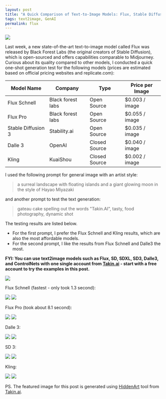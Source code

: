 ```yaml
---
layout: post
title: "A Quick Comparison of Text-to-Image Models: Flux, Stable Diffusion 3, DALL·E 3, and Kling"
tags: text2image, GenAI
permalink: flux
---
```


<img class="mx-auto" src="https://github.com/user-attachments/assets/0cbe8663-fc22-4f0c-ad29-e28a8e60d969">

Last week, a new state-of-the-art text-to-image model called Flux was released by Black Forest Labs (the original creators of Stable Diffusion), which is open-sourced and offers capabilities comparable to Midjourney. Curious about its quality compared to other models, I conducted a quick one-shot generation test for the following models (prices are estimated based on official pricing websites and replicate.com):


| Model Name                        | Company              | Type          | Price per Image       |
|-----------------------------------|----------------------|---------------|-----------------------|
| Flux Schnell                      | Black forest labs    | Open Source   | $0.003 / image        |
| Flux Pro                          | Black forest labs    | Open Source   | $0.055 / image        |
| Stable Diffusion 3                | Stability.ai         | Open Source   | $0.035 / image        |
| Dalle  3                          | OpenAI               | Closed Source | $0.040 / image        |
| Kling                             | KuaiShou             | Closed Source | $0.002 / image        |

I used the following prompt for general image with an artist style:

> a surreal landscape with floating islands and a giant glowing moon in the style of Hayao Miyazaki

and another prompt to test the text generation:

> gateau cake spelling out the words "Takin.AI", tasty, food photography, dynamic shot

The testing results are listed below.  

- For the first prompt, I prefer the Flux Schnell and Kling results, which are also the most affordable models.
- For the second prompt, I like the results from Flux Schnell and Dalle3 the most.

**FYI: You can use text2image models such as Flux, SD, SDXL, SD3, Dalle3, and ControlNets with one single account from [Takin.ai](https://takin.ai/) - start with a free account to try the examples in this post.**

<img class="mx-auto" src="https://github.com/user-attachments/assets/a651b392-ec75-4703-8adb-a488dc372997">

Flux Schnell (fastest - only took 1.3 second):

<img class="mx-auto" src="https://github.com/user-attachments/assets/4650ed98-3eda-4828-85cc-ef44ca787f6f">
<img class="mx-auto" src="https://github.com/user-attachments/assets/726f9ed7-a46a-4e1d-93bb-89e8a9d8a52d">

Flux Pro (took about 8.1 second):

<img class="mx-auto" src="https://github.com/user-attachments/assets/3fad822e-1fbf-4b07-825c-0120274e941c">
<img class="mx-auto" src="https://github.com/user-attachments/assets/6d8c81bc-9c8e-4523-8249-da83b8db50cf">

Dalle 3:

<img class="mx-auto" src="https://github.com/user-attachments/assets/60a26683-fc26-4864-94e1-7c1f45e6f08e">
<img class="mx-auto" src="https://github.com/user-attachments/assets/b65a7015-9c03-4045-95a4-0f18a62bbb83">

SD 3:

<img class="mx-auto" src="https://github.com/user-attachments/assets/d53eee12-2609-4307-8f28-09ef3d587a58">
<img class="mx-auto" src="https://github.com/user-attachments/assets/55cfa548-4500-4100-bb22-47cc25915faf">

Kling:

<img class="mx-auto" src="https://github.com/user-attachments/assets/3f189217-733f-4d5e-a7b7-c7b7ac71f44e">
<img class="mx-auto" src="https://github.com/user-attachments/assets/4b4dfd6a-0205-47ee-9d94-2574698d6453">


PS. The featured image for this post is generated using [HiddenArt](https://app.takin.ai/tools/hiddenart) tool from [Takin.ai](https://takin.ai/).
